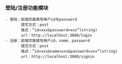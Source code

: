 ### 登陆/注册功能模块
    - 登陆：前端页面填写用户id与password
	       提交方式：post
           格式：”id=xxx&password=xxx”(string)
           url：http://localhost:3000/login
    - 注册：前端页面填写用户id，name，password
	       提交方式：post
	       格式：”id=xxx&name=xxx&password=xxx”(string)
	       url：http://localhost:3000/signin

